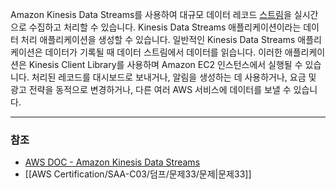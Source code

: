 Amazon Kinesis Data Streams를 사용하여 대규모 데이터 레코드 [스트림](https://aws.amazon.com/streaming-data/)을 실시간으로 수집하고 처리할 수 있습니다. Kinesis Data Streams 애플리케이션이라는 데이터 처리 애플리케이션을 생성할 수 있습니다. 일반적인 Kinesis Data Streams 애플리케이션은 데이터가 기록될 때 데이터 스트림에서 데이터를 읽습니다. 이러한 애플리케이션은 Kinesis Client Library를 사용하며 Amazon EC2 인스턴스에서 실행될 수 있습니다. 처리된 레코드를 대시보드로 보내거나, 알림을 생성하는 데 사용하거나, 요금 및 광고 전략을 동적으로 변경하거나, 다른 여러 AWS 서비스에 데이터를 보낼 수 있습니다.

---
### 참조
- [AWS DOC - Amazon Kinesis Data Streams](https://docs.aws.amazon.com/ko_kr/streams/latest/dev/introduction.html)
- [[AWS Certification/SAA-C03/덤프/문제33/문제|문제33]]